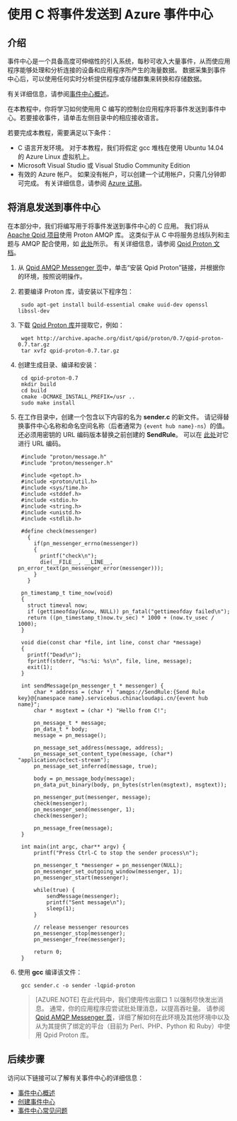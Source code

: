 <properties
    pageTitle="使用 C 将事件发送到 Azure 事件中心 | Azure"
    description="使用 C 将事件发送到 Azure 事件中心"
    services="event-hubs"
    documentationcenter=""
    author="jtaubensee"
    manager="timlt"
    editor=""
    translationtype="Human Translation" />
<tags
    ms.assetid=""
    ms.service="event-hubs"
    ms.workload="na"
    ms.tgt_pltfrm="c"
    ms.devlang="csharp"
    ms.topic="article"
    ms.date="01/30/2017"
    wacn.date="04/17/2017"
    ms.author="jotaub;sethm"
    ms.sourcegitcommit="7cc8d7b9c616d399509cd9dbdd155b0e9a7987a8"
    ms.openlocfilehash="50bcf473d406b335726801b787d82c991603c425"
    ms.lasthandoff="04/07/2017" />

# <a name="send-events-to-azure-event-hubs-using-c"></a>使用 C 将事件发送到 Azure 事件中心

## <a name="introduction"></a>介绍
事件中心是一个具备高度可伸缩性的引入系统，每秒可收入大量事件，从而使应用程序能够处理和分析连接的设备和应用程序所产生的海量数据。 数据采集到事件中心后，可以使用任何实时分析提供程序或存储群集来转换和存储数据。

有关详细信息，请参阅[事件中心概述][Event Hubs overview]。

在本教程中，你将学习如何使用用 C 编写的控制台应用程序将事件发送到事件中心。若要接收事件，请单击左侧目录中的相应接收语言。

若要完成本教程，需要满足以下条件：

* C 语言开发环境。 对于本教程，我们将假定 gcc 堆栈在使用 Ubuntu 14.04 的 Azure Linux 虚拟机上。
* Microsoft Visual Studio 或 Visual Studio Community Edition
* 有效的 Azure 帐户。 如果没有帐户，可以创建一个试用帐户，只需几分钟即可完成。 有关详细信息，请参阅 [Azure 试用](/pricing/1rmb-trial/)。

## <a name="send-messages-to-event-hubs"></a>将消息发送到事件中心
在本部分中，我们将编写用于将事件发送到事件中心的 C 应用。 我们将从 [Apache Qpid 项目](http://qpid.apache.org/)使用 Proton AMQP 库。 这类似于从 C 中将服务总线队列和主题与 AMQP 配合使用，如 [此处](https://code.msdn.microsoft.com/Using-Apache-Qpid-Proton-C-afd76504)所示。 有关详细信息，请参阅 [Qpid Proton 文档](http://qpid.apache.org/proton/index.html)。

<!-- [Qpid AMQP Messenger 页] actually is (http://qpid.apache.org/components/index.html) -->
1. 从 [Qpid AMQP Messenger 页](http://qpid.apache.org/components/index.html)中，单击“安装 Qpid Proton”链接，并根据你的环境，按照说明操作。
2. 若要编译 Proton 库，请安装以下程序包：

        sudo apt-get install build-essential cmake uuid-dev openssl libssl-dev

3. 下载 [Qpid Proton 库](http://qpid.apache.org/proton/index.html)并提取它，例如：

        wget http://archive.apache.org/dist/qpid/proton/0.7/qpid-proton-0.7.tar.gz
        tar xvfz qpid-proton-0.7.tar.gz

4. 创建生成目录、编译和安装：

        cd qpid-proton-0.7
        mkdir build
        cd build
        cmake -DCMAKE_INSTALL_PREFIX=/usr ..
        sudo make install

5. 在工作目录中，创建一个包含以下内容的名为 **sender.c** 的新文件。 请记得替换事件中心名称和命名空间名称（后者通常为 `{event hub name}-ns`）的值。 还必须用密钥的 URL 编码版本替换之前创建的 **SendRule**。 可以在 [此处](http://www.w3schools.com/tags/ref_urlencode.asp)对它进行 URL 编码。

        #include "proton/message.h"
        #include "proton/messenger.h"
        
        #include <getopt.h>
        #include <proton/util.h>
        #include <sys/time.h>
        #include <stddef.h>
        #include <stdio.h>
        #include <string.h>
        #include <unistd.h>
        #include <stdlib.h>
        
        #define check(messenger)                                                     
          {                                                                          
            if(pn_messenger_errno(messenger))                                        
            {                                                                        
              printf("check\n");                                                     
              die(__FILE__, __LINE__, pn_error_text(pn_messenger_error(messenger))); 
            }                                                                        
          }  
        
        pn_timestamp_t time_now(void)
        {
          struct timeval now;
          if (gettimeofday(&now, NULL)) pn_fatal("gettimeofday failed\n");
          return ((pn_timestamp_t)now.tv_sec) * 1000 + (now.tv_usec / 1000);
        }  
        
        void die(const char *file, int line, const char *message)
        {
          printf("Dead\n");
          fprintf(stderr, "%s:%i: %s\n", file, line, message);
          exit(1);
        }
        
        int sendMessage(pn_messenger_t * messenger) {
            char * address = (char *) "amqps://SendRule:{Send Rule key}@{namespace name}.servicebus.chinacloudapi.cn/{event hub name}";
            char * msgtext = (char *) "Hello from C!";
            
            pn_message_t * message;
            pn_data_t * body;
            message = pn_message();
            
            pn_message_set_address(message, address);
            pn_message_set_content_type(message, (char*) "application/octect-stream");
            pn_message_set_inferred(message, true);
            
            body = pn_message_body(message);
            pn_data_put_binary(body, pn_bytes(strlen(msgtext), msgtext));
            
            pn_messenger_put(messenger, message);
            check(messenger);
            pn_messenger_send(messenger, 1);
            check(messenger);
            
            pn_message_free(message);
        }
        
        int main(int argc, char** argv) {
            printf("Press Ctrl-C to stop the sender process\n");
            
            pn_messenger_t *messenger = pn_messenger(NULL);
            pn_messenger_set_outgoing_window(messenger, 1);
            pn_messenger_start(messenger);
            
            while(true) {
                sendMessage(messenger);
                printf("Sent message\n");
                sleep(1);
            }
            
            // release messenger resources
            pn_messenger_stop(messenger);
            pn_messenger_free(messenger);
            
            return 0;
        }

6. 使用 **gcc** 编译该文件：

        gcc sender.c -o sender -lqpid-proton

    > [AZURE.NOTE]
    > 在此代码中，我们使用传出窗口 1 以强制尽快发出消息。 通常，你的应用程序应尝试批处理消息，以提高吞吐量。 请参阅 [Qpid AMQP Messenger 页](http://qpid.apache.org/components/index.html)，详细了解如何在此环境及其他环境中以及从为其提供了绑定的平台（目前为 Perl、PHP、Python 和 Ruby）中使用 Qpid Proton 库。

## <a name="next-steps"></a>后续步骤
访问以下链接可以了解有关事件中心的详细信息：

* [事件中心概述](/documentation/articles/event-hubs-what-is-event-hubs/)
* [创建事件中心](/documentation/articles/event-hubs-create/)
* [事件中心常见问题](/documentation/articles/event-hubs-faq/)

<!-- Images. -->

[21]: ./media/event-hubs-c-ephcs-getstarted/run-csharp-ephcs1.png
[24]: ./media/event-hubs-c-ephcs-getstarted/receive-eph-c.png

<!-- Links -->

[Azure Classic Management Portal]: https://manage.windowsazure.cn/
[Event Processor Host]: https://www.nuget.org/packages/Microsoft.Azure.ServiceBus.EventProcessorHost
[Event Hubs overview]: /documentation/articles/event-hubs-overview/
[sample application that uses Event Hubs]: https://code.msdn.microsoft.com/Service-Bus-Event-Hub-286fd097
[Scale out Event Processing with Event Hubs]: https://code.msdn.microsoft.com/Service-Bus-Event-Hub-45f43fc3


<!--Update_Description:wording update;update reference link-->